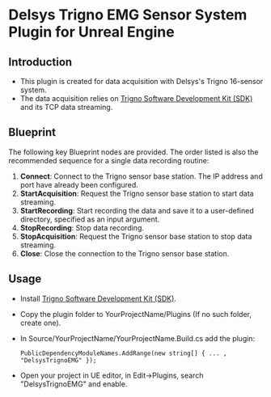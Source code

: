 # Delsys Trigno EMG Sensor System Plugin for Unreal Engine
## Introduction
* This plugin is created for data acquisition with Delsys's Trigno 16-sensor system.
* The data acquisition relies on [Trigno Software Development Kit (SDK)](https://delsys.com/support/trigno-sdk/) and its TCP data streaming.

## Blueprint
The following key Blueprint nodes are provided. The order listed is also the recommended sequence for a single data recording routine:
1. **Connect**: Connect to the Trigno sensor base station. The IP address and port have already been configured.
2. **StartAcquisition**: Request the Trigno sensor base station to start data streaming.
3. **StartRecording**: Start recording the data and save it to a user-defined directory, specified as an input argument.
4. **StopRecording**: Stop data recording.
5. **StopAcquisition**: Request the Trigno sensor base station to stop data streaming.
6. **Close**: Close the connection to the Trigno sensor base station.
  
## Usage
* Install [Trigno Software Development Kit (SDK)](https://delsys.com/support/trigno-sdk/).
* Copy the plugin folder to YourProjectName/Plugins (If no such folder, create one).
* In Source/YourProjectName/YourProjectName.Build.cs add the plugin:

  `PublicDependencyModuleNames.AddRange(new string[] { ... , "DelsysTrignoEMG" });`
* Open your project in UE editor, in Edit->Plugins, search "DelsysTrignoEMG" and enable.
